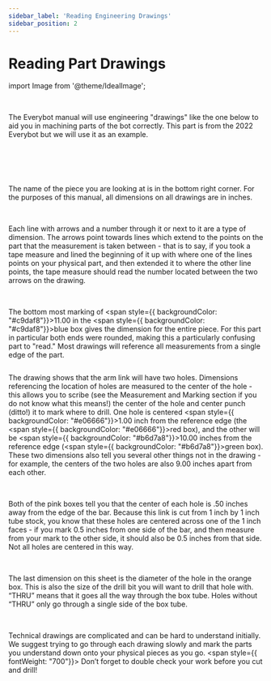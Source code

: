 ```yaml
---
sidebar_label: 'Reading Engineering Drawings'
sidebar_position: 2
---
```


# Reading Part Drawings

import Image from '@theme/IdealImage';

<p><br /> </p>

The Everybot manual will use engineering &quot;drawings&quot; like the one below to aid you in machining parts of the bot correctly. This part is from the 2022 Everybot but we will use it as an example.

<p><br /> </p>

<div style={{ textAlign: 'center'}}><div style={{overflow: 'hidden', display: 'inline-block', margin: '0.00px 0.00px'}}><span style={{overflow: 'hidden', display: 'inline-block', margin: '0.00px 0.00px', border: '0.00px solid #000000', transform: 'rotate(0.00rad) translateZ(0px)',  width: '587.50px', height: '450.63px'}}><Image autoLoad={"true"} img={require("/static/media/before-you-get-started/before/image_6.png")} style={{ width: '1198.04px', height: '674.35px', marginLeft: '-305.27px', marginTop: '-132.57px', transform: 'rotate(0.00rad) translateZ(0px)', maxWidth: "none"}}></Image></span></div></div>

<p><br /> </p>

The name of the piece you are looking at is in the bottom right corner. For the purposes of this manual, all dimensions on all drawings are in inches.

<div style={{pageBreakAfter: 'always'}}></div>

<p><br /> </p>

Each line with arrows and a number through it or next to it are a type of dimension. The arrows point towards lines which extend to the points on the part that the measurement is taken between - that is to say, if you took a tape measure and lined the beginning of it up with where one of the lines points on your physical part, and then extended it to where the other line points, the tape measure should read the number located between the two arrows on the drawing. 

<p><br /> </p>

The bottom most marking of <span style={{ backgroundColor: "#c9daf8"}}>11.00</span>&nbsp;in the <span style={{ backgroundColor: "#c9daf8"}}>blue box</span>&nbsp;gives&nbsp;the dimension for the entire piece. For this part in particular both ends were rounded, making this a particularly confusing part to &quot;read.&quot; Most drawings will reference all measurements from a single edge of the part.



<div style={{overflow: 'hidden', float: 'right', display: 'inline-block', margin: '0.00px 0.00px'}}><span style={{float: 'right', overflow: 'hidden', display: 'inline-block', margin: '0.00px 0.00px', border: '0.00px solid #000000', transform: 'rotate(0.00rad) translateZ(0px)',  width: '392.96px', height: '242.90px'}}><Image autoLoad={"true"} img={require("/static/media/before-you-get-started/before/image_7.jpg")} style={{ width: '576.60px', height: '445.21px', marginLeft: '-95.03px', marginTop: '-56.93px', transform: 'rotate(0.00rad) translateZ(0px)', maxWidth: "none"}}></Image></span></div>



The drawing shows that the arm link will have two holes. Dimensions referencing the location of holes are measured to the center of the hole - this allows you to scribe (see the Measurement and Marking section if you do not know what this means!) the center of the hole and center punch (ditto!) it to mark where to drill. One hole is centered <span style={{ backgroundColor: "#e06666"}}>1.00 inch</span>&nbsp;from the reference edge (the <span style={{ backgroundColor: "#e06666"}}>red box</span>), and the other will be <span style={{ backgroundColor: "#b6d7a8"}}>10.00 inches</span>&nbsp;from the reference edge (<span style={{ backgroundColor: "#b6d7a8"}}>green box</span>). These two dimensions also tell you several other things not in the drawing - for example, the centers of the two holes are also 9.00 inches apart from each other.

<p><br /> </p>

Both of the pink boxes tell you that the center of each hole is .50 inches away from the edge of the bar. Because this link is cut from 1 inch by 1 inch tube stock, you know that these holes are centered across one of the 1 inch faces - if you mark 0.5 inches from one side of the bar, and then measure from your mark to the other side, it should also be 0.5 inches from that side. Not all holes are centered in this way.

<p><br /> </p>

The last dimension on this sheet is the diameter of the hole in the orange box. This is also the size of the drill bit you will want to drill that hole with. &ldquo;THRU&rdquo; means that it goes all the way through the box tube. Holes without &ldquo;THRU&rdquo; only go through a single side of the box tube.

<p><br /> </p>

Technical drawings are complicated and can be hard to understand initially. We suggest trying to go through each drawing slowly and mark the parts you understand down onto your physical pieces as you go. <span style={{ fontWeight: "700"}}>
Don’t forget to double check your work before you cut and drill!</span>